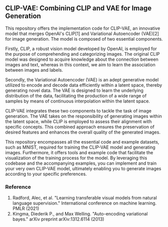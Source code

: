 ## CLIP-VAE: Combining CLIP and VAE for Image Generation

This repository offers the implementation code for CLIP-VAE, an innovative model that merges OpenAI's CLIP[1] and Variational Autoencoder (VAE)[2] for image generation. The model is composed of two essential components.

Firstly, CLIP, a robust vision model developed by OpenAI, is employed for the purpose of comprehending and categorizing images. The original CLIP model was designed to acquire knowledge about the connection between images and text, whereas in this context, we aim to learn the association between images and labels.

Secondly, the Variational Autoencoder (VAE) is an adept generative model utilized to encode and decode data efficiently within a latent space, thereby generating novel data. The VAE is designed to learn the underlying distribution of the data, facilitating the production of a wide range of samples by means of continuous interpolation within the latent space.

CLIP-VAE integrates these two components to tackle the task of image generation. The VAE takes on the responsibility of generating images within the latent space, while CLIP is employed to assess their alignment with specific concepts. This combined approach ensures the preservation of desired features and enhances the overall quality of the generated images.

This repository encompasses all the essential code and example datasets, such as MNIST, required for training the CLIP-VAE model and generating images. Furthermore, it offers tools and example code that facilitate the visualization of the training process for the model. By leveraging this codebase and the accompanying examples, you can implement and train your very own CLIP-VAE model, ultimately enabling you to generate images according to your specific preferences.

### Reference
1. Radford, Alec, et al. "Learning transferable visual models from natural language supervision." International conference on machine learning. PMLR (2021)
2. Kingma, Diederik P., and Max Welling. "Auto-encoding variational bayes." arXiv preprint arXiv:1312.6114 (2013)